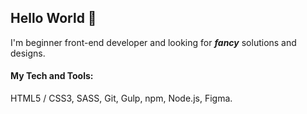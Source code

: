 ## Hello World :milky_way:

I'm beginner front-end developer and looking for **_fancy_** solutions and designs.

#### My Tech and Tools:
HTML5 / CSS3, SASS, Git, Gulp, npm, Node.js, Figma.
